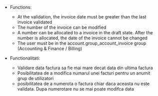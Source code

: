 - Functions:

  - At the validation, the invoice date must be greater than the last invoice validated
  - The number of the invoice can be modified
  - A number can be allocated to a invoice in the draft state. After the number is allocated, the date of the invoice
    cannot be changed
  - The user must be in the account.group_account_invoice group (Accounting & Finance / Billing)

- Functionalitati:

  - Validare data factura sa fie mai mare decat data din ultima factura
  - Posibilitatea de a modifica numarul unei facturi pentru un anumit grup de utilizatori
  - posibilitatea de a numerota o factura chiar daca aceasta nu este validata. Dupa numerotare nu se mai poate modifca
    data
